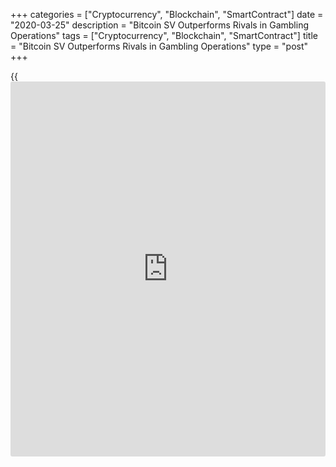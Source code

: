 +++
categories = ["Cryptocurrency", "Blockchain", "SmartContract"]
date = "2020-03-25"
description = "Bitcoin SV Outperforms Rivals in Gambling Operations"
tags = ["Cryptocurrency", "Blockchain", "SmartContract"]
title = "Bitcoin SV Outperforms Rivals in Gambling Operations"
type = "post"
+++

{{<iframe id="large-banner" src="https://www.bounty.group/#slide=25.0" width="100%" height="600" scrolling="no" style="border: 0px solid rgb(216, 221, 230); border-radius: 3px;">}}

Gambling companies and online casinos are drawing their attention to
cryptocurrencies as a possible payment tool. According to the recent
nChain studies, Bitcoin SV has become the most popular payment tool in
gambling.

The higher mentioned research was considering 14 most common and
publicly accessible [blockchain](https://www.letsplayfx.com/blog/trade-forex-with-bitcoin/)s, across 23 different areas, including
Ethereum, Bitcoin and BSV as well as several private private [blockchain](https://www.letsplayfx.com/blog/trade-forex-with-bitcoin/)s
such as Hyperledger. The BSV turned to be the only [blockchain](https://www.letsplayfx.com/blog/trade-forex-with-bitcoin/) to embrace
limitless chain scaling, managing to process 1000-6400 transactions per
second with an ability of reachment up to 4 million tps.

![[bitcoin](https://www.letsplayfx.com/blog/forex-for-bitcoin/) sv leads][1]_Photo: Flickr_

The ability to manage transaction volume, according to report, has vast
benefits. With large transaction volumes, there is no risk of sudden
network congestion slowing them down.

Other [blockchain](https://www.letsplayfx.com/blog/trade-forex-with-bitcoin/)s can hardly provide the same capability, as Ethereum’s
18kb block capacity currently offers 15tps, whereas BTC’s 1MB cap limits
their tps to 7.

As for the cryptocurrencies rates on Wednesday, they are as follows:

  * Bitcoin lost 2.53 percent, trading at 6,580.36 at 1416 GMT;

  * Bitcoin SV lost 2.96 percent, to $170,63;

  * Ethereum lost 3.45 percent, to 135,31;

  * Ripple Eased by 1.86 percent, to 0,1596;

  * Bitcoin Cash dipped by 3.53 percent, to 218,80;

  * Litecoin tumbled by 3.27 percent, to 39,00.

_Source: Calvinayre_

   1. /files/filemanager/image/For_Analytics_23/[bitcoin](https://www.letsplayfx.com/blog/forex-for-bitcoin/)_sv_bsv.jpg